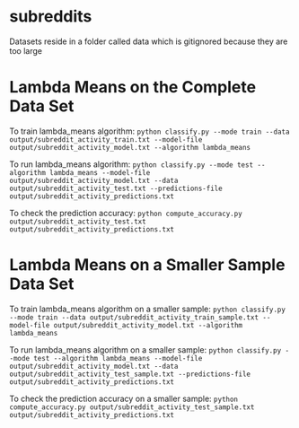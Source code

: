 # subreddits

Datasets reside in a folder called data which is gitignored because they are too large

# Lambda Means on the Complete Data Set
To train lambda_means algorithm:
`python classify.py --mode train --data output/subreddit_activity_train.txt --model-file output/subreddit_activity_model.txt --algorithm lambda_means`

To run lambda_means algorithm:
`python classify.py --mode test --algorithm lambda_means --model-file output/subreddit_activity_model.txt --data output/subreddit_activity_test.txt --predictions-file output/subreddit_activity_predictions.txt`

To check the prediction accuracy:
`python compute_accuracy.py output/subreddit_activity_test.txt output/subreddit_activity_predictions.txt`

# Lambda Means on a Smaller Sample Data Set
To train lambda_means algorithm on a smaller sample:
`python classify.py --mode train --data output/subreddit_activity_train_sample.txt --model-file output/subreddit_activity_model.txt --algorithm lambda_means`

To run lambda_means algorithm on a smaller sample:
`python classify.py --mode test --algorithm lambda_means --model-file output/subreddit_activity_model.txt --data output/subreddit_activity_test_sample.txt --predictions-file output/subreddit_activity_predictions.txt`

To check the prediction accuracy on a smaller sample:
`python compute_accuracy.py output/subreddit_activity_test_sample.txt output/subreddit_activity_predictions.txt`
